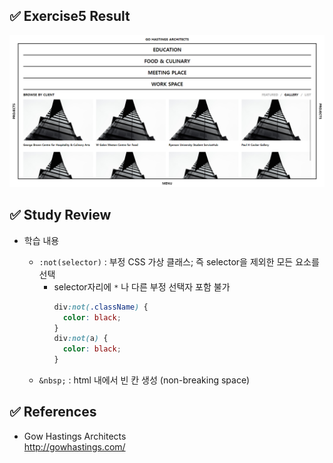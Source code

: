 ## ✅ Exercise5 Result

![alt result5](/exercise5/result5.png)

## ✅ Study Review

- 학습 내용

  - `:not(selector)` : 부정 CSS 가상 클래스; 즉 selector을 제외한 모든 요소를 선택
    - selector자리에 `*` 나 다른 부정 선택자 포함 불가 <br/>
      ```css
      div:not(.className) {
        color: black;
      }
      div:not(a) {
        color: black;
      }
      ```
  - `&nbsp;` : html 내에서 빈 칸 생성 (non-breaking space)

## ✅ References

- Gow Hastings Architects <br/>
  http://gowhastings.com/
